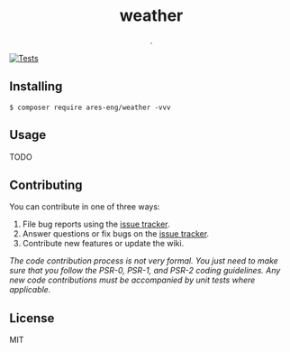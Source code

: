 <h1 align="center"> weather </h1>

<p align="center"> .</p>

[![Tests](https://github.com/Ares-eng/weather/actions/workflows/tests.yml/badge.svg)](https://github.com/Ares-eng/weather/actions/workflows/tests.yml)

## Installing

```shell
$ composer require ares-eng/weather -vvv
```

## Usage

TODO

## Contributing

You can contribute in one of three ways:

1. File bug reports using the [issue tracker](https://github.com/ares-eng/weather/issues).
2. Answer questions or fix bugs on the [issue tracker](https://github.com/ares-eng/weather/issues).
3. Contribute new features or update the wiki.

_The code contribution process is not very formal. You just need to make sure that you follow the PSR-0, PSR-1, and PSR-2 coding guidelines. Any new code contributions must be accompanied by unit tests where applicable._

## License

MIT